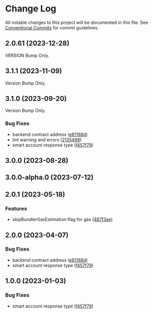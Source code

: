 # Change Log

All notable changes to this project will be documented in this file.
See [Conventional Commits](https://conventionalcommits.org) for commit guidelines.

## 2.0.61 (2023-12-28)

VERSION Bump Only.

## 3.1.1 (2023-11-09)
Version Bump Only.




## 3.1.0 (2023-09-20)
Version Bump Only.

### Bug Fixes

* backend contract address ([e81188d](https://github.com/bcnmy/biconomy-client-sdk/commit/e81188d454eb42ab581078d218d86571d724fa2d))
* lint warning and errors ([2135498](https://github.com/bcnmy/biconomy-client-sdk/commit/2135498896beb54d25add820c1521ffa22d5db7c))
* smart account response type ([f457f79](https://github.com/bcnmy/biconomy-client-sdk/commit/f457f794e27999ccc069c4afb7eb7644e224b61e))










## 3.0.0 (2023-08-28)




## 3.0.0-alpha.0 (2023-07-12)





## 2.0.1 (2023-05-18)


### Features

* skipBundlerGasEstimation flag for gas ([487f3ae](https://github.com/bcnmy/biconomy-client-sdk/commit/487f3aefe21b2dd4fd46e18bef7168eae3c1ecc1))



## 2.0.0 (2023-04-07)


### Bug Fixes

* backend contract address ([e81188d](https://github.com/bcnmy/biconomy-client-sdk/commit/e81188d454eb42ab581078d218d86571d724fa2d))
* smart account response type ([f457f79](https://github.com/bcnmy/biconomy-client-sdk/commit/f457f794e27999ccc069c4afb7eb7644e224b61e))



## 1.0.0 (2023-01-03)


### Bug Fixes

* smart account response type ([f457f79](https://github.com/bcnmy/biconomy-client-sdk/commit/f457f794e27999ccc069c4afb7eb7644e224b61e))
